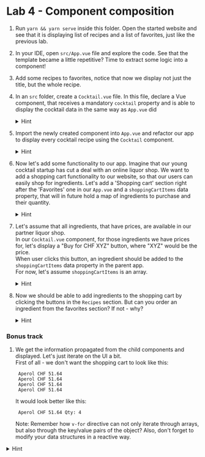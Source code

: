 # Lab 4 - Component composition

1. Run `yarn && yarn serve` inside this folder. Open the started website and see that it is displaying list of recipes and a list of favorites, just like the previous lab.
1. In your IDE, open `src/App.vue` file and explore the code. See that the template became a little repetitive? Time to extract some logic into a component!
1. Add some recipes to favorites, notice that now we display not just the title, but the whole recipe.
1. In an `src` folder, create a `Cocktail.vue` file. In this file, declare a Vue component, that receives a mandatory `cocktail` property and is able to display the cocktail data in the same way as `App.vue` did

    <details>
    <summary>Hint</summary>
    
    ```vue
    <template>
      <div class="cocktail">
        <div><img :src="cocktail.imageUrl" width="200"></div>
        <div>
          <h3>
            {{cocktail.title}}
          </h3>
          <ul>
            <li v-for="ingredient in cocktail.ingredients">
              {{ingredient.quantity}} {{ingredient.title}}
            </li>
          </ul>
          <div v-html="cocktail.method"></div>
        </div>
      </div>
    </template>
 
    <script>
    export default {
      props: {
        cocktail: Object
      }
    }
    </script>
    
    <style>
      .cocktail {
        display: flex;
      }
    
      img {
        margin: 20px 20px 20px 0;
      }
    </style>

    ```
    </details>
    
1. Import the newly created component into `App.vue` and refactor our app to display every cocktail recipe using the `Cocktail` component.

    <details>
    <summary>Hint</summary>
    
    ```vue
    <template>
      <div id='app'>
        <section>
          <h1>Recipes</h1>
          <div v-for="cocktail in cocktails">
            <Cocktail :cocktail="cocktail" />
            <button @click="addToFavorites(cocktail)">Add to favorites</button>
          </div>
        </section>
        <section>
          <h1>Favorites</h1>
          <div v-if="favoriteCocktails.length === 0">No favorites yet</div>
          <!-- Note how we add a key binding here, because v-for directive is used on a component -->
          <Cocktail :cocktail="cocktail" v-for="cocktail in favoriteCocktails" v-bind:key="cocktail.title"/>
        </section>
      </div>
    </template>
    
    <script>
    import Cocktail from './Cocktail';
    
    export default {
      components: {
        Cocktail
      },
      ....
    }
    </script>
    
    <style>
      #app {
        display: flex;
      }
    </style>
    ```
    </details>

1. Now let's add some functionality to our app.
    Imagine that our young cocktail startup has cut a deal with an online liquor shop.
    We want to add a shopping cart functionality to our website, so that our users can easily shop for ingredients.
    Let's add a 'Shopping cart' section right after the 'Favorites' one in our `App.vue` and a `shoppingCartItems` data property, that will in future hold a map of ingredients to purchase and their quantity.
    
    <details>
    <summary>Hint</summary>
    
    ```vue
    <template>
      ....
       <section>
         <h1>Shopping cart</h1>
         {{shoppingCartItems}}
       </section>
    </template>
    
    <script>
    ....
    export default {
      data() {
        return {
         shoppingCartItems: {}
        }
      }
      ....
    }
    </script>
    ```
    </details>
      
1. Let's assume that all ingredients, that have prices, are available in our partner liquor shop.  
   In our `Cocktail.vue` component, for those ingredients we have prices for, let's display a "Buy for CHF XYZ" button, where "XYZ" would be the price.  
   When user clicks this button, an ingredient should be added to the `shoppingCartItems` data property in the parent app.  
   For now, let's assume `shoppingCartItems` is an array. 
   
    <details>
    <summary>Hint</summary>
    
    `Cocktail.vue`
    ```vue
    <template>
    ....
    <li v-for="ingredient in cocktail.ingredients">
        {{ingredient.quantity}} {{ingredient.title}}
        <button v-if="ingredient.price" @click="$emit('ingredientClicked', ingredient)">Buy for CHF {{ingredient.price}}</button>
    </li>
    ....
    </template>
    ```
    
    `App.vue`
    ```vue
    <template>
    ....
    <section>
      <h1>Shopping cart</h1>
      <ul>
        <li v-for="ingredient in shoppingCartItems">
          {{ingredient.title}} CHF {{ingredient.price}}
        </li>
      </ul>
    </section>
    </template>
    
    <script>
    ....
    export default {
      ....
      methods: {
        ....
        addToShoppingList(ingredient) {
          this.shoppingCartItems.push(ingredient);
        }
      },
      data() {
        return {
          shoppingCartItems: [],
          ....
        }
      }
    }
    </script>
    ```   
    </details>

1. Now we should be able to add ingredients to the shopping cart by clicking the buttons in the `Recipes` section. 
But can you order an ingredient from the favorites section? If not - why?

    <details>
    <summary>Hint</summary>
    
    Because we aren't handling the event coming from the `Cocktail` components in a Favorites section.
    </details>

### Bonus track
   
1. We get the information propagated from the child components and displayed. Let's just iterate on the UI a bit.  
First of all - we don't want the shopping cart to look like this:

   ```text
    Aperol CHF 51.64
    Aperol CHF 51.64
    Aperol CHF 51.64
    Aperol CHF 51.64
   ```   
   
   It would look better like this:
   
   ```text
    Aperol CHF 51.64 Qty: 4
   ```   
   
   Note: Remember how `v-for` directive can not only iterate through arrays, but also through the key/value pairs of the object?
   Also, don't forget to modify your data structures in a reactive way.
   

  <details>
  <summary>Hint</summary>
  
  `App.vue`
  ```vue
  <template>
    ....
    <section>
      <h1>Shopping cart</h1>
      <ul>
        <li v-for="(ingredient, ingredientTitle) in shoppingCartItems">
          {{ingredientTitle}} CHF {{ingredient.price}}
          Qty: {{ingredient.quantity}}
        </li>
      </ul>
    </section>
    ....
  </template>
  
  <script>
    ....
    export default {
      data() {
        return {
          shoppingCartItems: {},
          ....
        }
      },
      methods: {
        addToShoppingList(ingredient) {
          let quantity = 1;
    
          if (this.shoppingCartItems[ingredient.title]) {
            quantity = this.shoppingCartItems[ingredient.title].quantity + 1;
          }
    
          Vue.set(
            this.shoppingCartItems,
            ingredient.title,
            {
              price: ingredient.price,
              quantity: quantity
            });
        },
        ....
      }
    }
  </script>
  ```
  </details>
